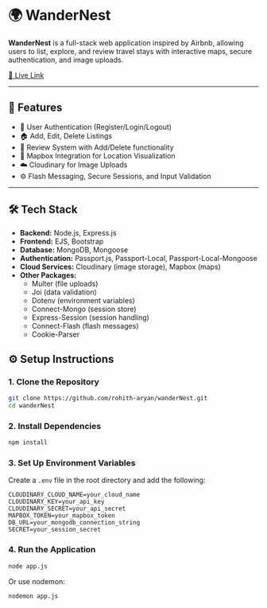 # 🌍 WanderNest

**WanderNest** is a full-stack web application inspired by Airbnb, allowing users to list, explore, and review travel stays with interactive maps, secure authentication, and image uploads.

[🔗 Live Link](https://wandernest-bgyx.onrender.com/listings)  

---

## 🚀 Features

- 🔐 User Authentication (Register/Login/Logout)
- 🏠 Add, Edit, Delete Listings
- 📝 Review System with Add/Delete functionality
- 📍 Mapbox Integration for Location Visualization
- ☁️ Cloudinary for Image Uploads
- ⚙️ Flash Messaging, Secure Sessions, and Input Validation

---

## 🛠️ Tech Stack

- **Backend:** Node.js, Express.js
- **Frontend:** EJS, Bootstrap
- **Database:** MongoDB, Mongoose
- **Authentication:** Passport.js, Passport-Local, Passport-Local-Mongoose
- **Cloud Services:** Cloudinary (image storage), Mapbox (maps)
- **Other Packages:**  
  - Multer (file uploads)  
  - Joi (data validation)  
  - Dotenv (environment variables)  
  - Connect-Mongo (session store)  
  - Express-Session (session handling)  
  - Connect-Flash (flash messages)  
  - Cookie-Parser


## ⚙️ Setup Instructions

### 1. Clone the Repository
```bash
git clone https://github.com/rohith-aryan/wanderNest.git
cd wanderNest
````

### 2. Install Dependencies

```bash
npm install
```

### 3. Set Up Environment Variables

Create a `.env` file in the root directory and add the following:

```
CLOUDINARY_CLOUD_NAME=your_cloud_name
CLOUDINARY_KEY=your_api_key
CLOUDINARY_SECRET=your_api_secret
MAPBOX_TOKEN=your_mapbox_token
DB_URL=your_mongodb_connection_string
SECRET=your_session_secret
```

### 4. Run the Application

```bash
node app.js
```

Or use nodemon:

```bash
nodemon app.js
```








